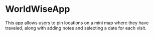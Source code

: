# WorldWiseApp
 This app allows users to pin locations on a mini map where they have traveled, along with adding notes and selecting a date for each visit.
